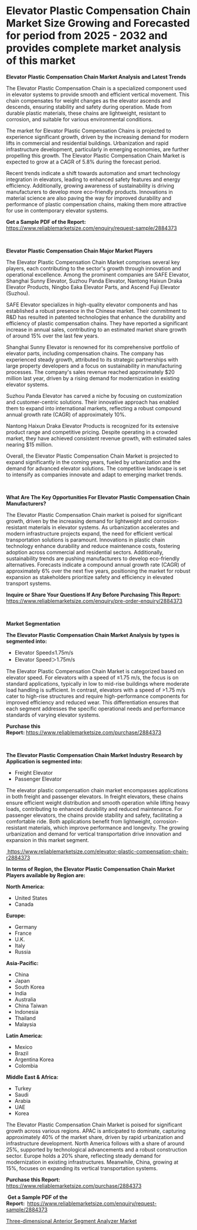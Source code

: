 <p><h1>Elevator Plastic Compensation Chain Market Size Growing and Forecasted for period from 2025 - 2032 and provides complete market analysis of this market</h1></p><p><strong>Elevator Plastic Compensation Chain Market Analysis and Latest Trends</strong></p>
<p><p>The Elevator Plastic Compensation Chain is a specialized component used in elevator systems to provide smooth and efficient vertical movement. This chain compensates for weight changes as the elevator ascends and descends, ensuring stability and safety during operation. Made from durable plastic materials, these chains are lightweight, resistant to corrosion, and suitable for various environmental conditions.</p><p>The market for Elevator Plastic Compensation Chains is projected to experience significant growth, driven by the increasing demand for modern lifts in commercial and residential buildings. Urbanization and rapid infrastructure development, particularly in emerging economies, are further propelling this growth. The Elevator Plastic Compensation Chain Market is expected to grow at a CAGR of 5.8% during the forecast period. </p><p>Recent trends indicate a shift towards automation and smart technology integration in elevators, leading to enhanced safety features and energy efficiency. Additionally, growing awareness of sustainability is driving manufacturers to develop more eco-friendly products. Innovations in material science are also paving the way for improved durability and performance of plastic compensation chains, making them more attractive for use in contemporary elevator systems.</p></p>
<p><strong>Get a Sample PDF of the Report:&nbsp;</strong> <a href="https://www.reliablemarketsize.com/enquiry/request-sample/2884373?utm_campaign=2445&utm_medium=2&utm_source=Github&utm_content=ia&utm_term=13032025&utm_id=elevator-plastic-compensation-chain">https://www.reliablemarketsize.com/enquiry/request-sample/2884373</a></p>
<p>&nbsp;</p>
<p><strong>Elevator Plastic Compensation Chain Major Market Players</strong></p>
<p><p>The Elevator Plastic Compensation Chain Market comprises several key players, each contributing to the sector's growth through innovation and operational excellence. Among the prominent companies are SAFE Elevator, Shanghai Sunny Elevator, Suzhou Panda Elevator, Nantong Haixun Draka Elevator Products, Ningbo Eaka Elevator Parts, and Ascend Fuji Elevator (Suzhou).</p><p>SAFE Elevator specializes in high-quality elevator components and has established a robust presence in the Chinese market. Their commitment to R&D has resulted in patented technologies that enhance the durability and efficiency of plastic compensation chains. They have reported a significant increase in annual sales, contributing to an estimated market share growth of around 15% over the last few years.</p><p>Shanghai Sunny Elevator is renowned for its comprehensive portfolio of elevator parts, including compensation chains. The company has experienced steady growth, attributed to its strategic partnerships with large property developers and a focus on sustainability in manufacturing processes. The company's sales revenue reached approximately $20 million last year, driven by a rising demand for modernization in existing elevator systems.</p><p>Suzhou Panda Elevator has carved a niche by focusing on customization and customer-centric solutions. Their innovative approach has enabled them to expand into international markets, reflecting a robust compound annual growth rate (CAGR) of approximately 10%. </p><p>Nantong Haixun Draka Elevator Products is recognized for its extensive product range and competitive pricing. Despite operating in a crowded market, they have achieved consistent revenue growth, with estimated sales nearing $15 million.</p><p>Overall, the Elevator Plastic Compensation Chain Market is projected to expand significantly in the coming years, fueled by urbanization and the demand for advanced elevator solutions. The competitive landscape is set to intensify as companies innovate and adapt to emerging market trends.</p></p>
<p>&nbsp;</p>
<p><strong>What Are The Key Opportunities For Elevator Plastic Compensation Chain Manufacturers?</strong></p>
<p><p>The Elevator Plastic Compensation Chain market is poised for significant growth, driven by the increasing demand for lightweight and corrosion-resistant materials in elevator systems. As urbanization accelerates and modern infrastructure projects expand, the need for efficient vertical transportation solutions is paramount. Innovations in plastic chain technology enhance durability and reduce maintenance costs, fostering adoption across commercial and residential sectors. Additionally, sustainability trends are pushing manufacturers to develop eco-friendly alternatives. Forecasts indicate a compound annual growth rate (CAGR) of approximately 6% over the next five years, positioning the market for robust expansion as stakeholders prioritize safety and efficiency in elevated transport systems.</p></p>
<p><strong>Inquire or Share Your Questions If Any Before Purchasing This Report:</strong> <a href="https://www.reliablemarketsize.com/enquiry/pre-order-enquiry/2884373?utm_campaign=2445&utm_medium=2&utm_source=Github&utm_content=ia&utm_term=13032025&utm_id=elevator-plastic-compensation-chain">https://www.reliablemarketsize.com/enquiry/pre-order-enquiry/2884373</a></p>
<p>&nbsp;</p>
<p><strong>Market Segmentation</strong></p>
<p><strong>The Elevator Plastic Compensation Chain Market Analysis by types is segmented into:</strong></p>
<p><ul><li>Elevator Speed≤1.75m/s</li><li>Elevator Speed＞1.75m/s</li></ul></p>
<p><p>The Elevator Plastic Compensation Chain Market is categorized based on elevator speed. For elevators with a speed of ≤1.75 m/s, the focus is on standard applications, typically in low to mid-rise buildings where moderate load handling is sufficient. In contrast, elevators with a speed of >1.75 m/s cater to high-rise structures and require high-performance components for improved efficiency and reduced wear. This differentiation ensures that each segment addresses the specific operational needs and performance standards of varying elevator systems.</p></p>
<p><strong>Purchase this Report:&nbsp;</strong><a href="https://www.reliablemarketsize.com/purchase/2884373?utm_campaign=2445&utm_medium=2&utm_source=Github&utm_content=ia&utm_term=13032025&utm_id=elevator-plastic-compensation-chain">https://www.reliablemarketsize.com/purchase/2884373</a></p>
<p>&nbsp;</p>
<p><strong>The Elevator Plastic Compensation Chain Market Industry Research by Application is segmented into:</strong></p>
<p><ul><li>Freight Elevator</li><li>Passenger Elevator</li></ul></p>
<p><p>The elevator plastic compensation chain market encompasses applications in both freight and passenger elevators. In freight elevators, these chains ensure efficient weight distribution and smooth operation while lifting heavy loads, contributing to enhanced durability and reduced maintenance. For passenger elevators, the chains provide stability and safety, facilitating a comfortable ride. Both applications benefit from lightweight, corrosion-resistant materials, which improve performance and longevity. The growing urbanization and demand for vertical transportation drive innovation and expansion in this market segment.</p></p>
<p><a href="https://www.reliablemarketsize.com/elevator-plastic-compensation-chain-r2884373?utm_campaign=2445&utm_medium=2&utm_source=Github&utm_content=ia&utm_term=13032025&utm_id=elevator-plastic-compensation-chain">&nbsp;https://www.reliablemarketsize.com/elevator-plastic-compensation-chain-r2884373</a></p>
<p><strong>In terms of Region, the Elevator Plastic Compensation Chain Market Players available by Region are:</strong></p>
<p>
    <p> <strong> North America: </strong>
        <ul>
            <li>United States</li>
            <li>Canada</li>
        </ul>
        </p> 
    <p> <strong> Europe: </strong>
        <ul>
            <li>Germany</li>
            <li>France</li>
            <li>U.K.</li>
            <li>Italy</li>
            <li>Russia</li>
        </ul>
        </p> 
    <p> <strong> Asia-Pacific: </strong>
        <ul>
            <li>China</li>
            <li>Japan</li>
            <li>South Korea</li>
            <li>India</li>
            <li>Australia</li>
            <li>China Taiwan</li>
            <li>Indonesia</li>
            <li>Thailand</li>
            <li>Malaysia</li>
        </ul>
        </p> 
    <p> <strong> Latin America: </strong>
        <ul>
            <li>Mexico</li>
            <li>Brazil</li>
            <li>Argentina Korea</li>
            <li>Colombia</li>
        </ul>
        </p> 
    <p> <strong> Middle East & Africa: </strong>
        <ul>
            <li>Turkey</li>
            <li>Saudi</li>
            <li>Arabia</li>
            <li>UAE</li>
            <li>Korea</li>
        </ul>
    </p>
    </p>
<p><p>The Elevator Plastic Compensation Chain Market is poised for significant growth across various regions. APAC is anticipated to dominate, capturing approximately 40% of the market share, driven by rapid urbanization and infrastructure development. North America follows with a share of around 25%, supported by technological advancements and a robust construction sector. Europe holds a 20% share, reflecting steady demand for modernization in existing infrastructures. Meanwhile, China, growing at 15%, focuses on expanding its vertical transportation systems.</p></p>
<p><strong>Purchase this Report: </strong><a href="https://www.reliablemarketsize.com/purchase/2884373?utm_campaign=2445&utm_medium=2&utm_source=Github&utm_content=ia&utm_term=13032025&utm_id=elevator-plastic-compensation-chain">https://www.reliablemarketsize.com/purchase/2884373</a></p>
<p>&nbsp;<strong>Get a Sample PDF of the Report:&nbsp;&nbsp;</strong><a href="https://www.reliablemarketsize.com/enquiry/request-sample/2884373?utm_campaign=2445&utm_medium=2&utm_source=Github&utm_content=ia&utm_term=13032025&utm_id=elevator-plastic-compensation-chain">https://www.reliablemarketsize.com/enquiry/request-sample/2884373</a></p>
<p><strong></strong></p>
<p><p><a href="https://github.com/leopardmicheal7019/Market-Research-Report-List-1/blob/main/three-dimensional-anterior-segment-analyzer-market.md?utm_campaign=2445&utm_medium=2&utm_source=Github&utm_content=ia&utm_term=13032025&utm_id=elevator-plastic-compensation-chain">Three-dimensional Anterior Segment Analyzer Market</a></p></p>